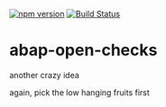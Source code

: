 [![npm version](https://badge.fury.io/js/abap-open-checks.svg)](https://badge.fury.io/js/abap-open-checks)
[![Build Status](https://travis-ci.org/larshp/abap-open-checks.svg)](https://travis-ci.org/larshp/abap-open-checks)

# abap-open-checks
another crazy idea

again, pick the low hanging fruits first
